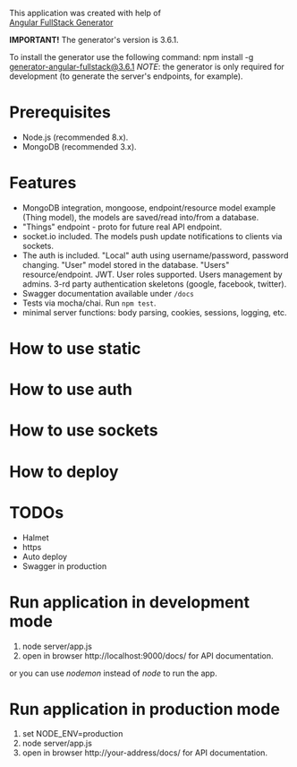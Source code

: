 ﻿This application was created with help of  
[Angular FullStack Generator](https://github.com/angular-fullstack/generator-angular-fullstack)  

**IMPORTANT!**
The generator's version is 3.6.1.

To install the generator use the following command:
npm install -g generator-angular-fullstack@3.6.1
*NOTE*: the generator is only required for development (to generate the server's endpoints, for example).


# Prerequisites

  * Node.js (recommended 8.x).
  * MongoDB (recommended 3.x).


# Features

  * MongoDB integration, mongoose, endpoint/resource model example
  (Thing model), the models are saved/read into/from a database.
  * "Things" endpoint - proto for future real API endpoint.
  * socket.io included. The models push update notifications to clients
  via sockets.
  * The auth is included. "Local" auth using username/password, password
  changing. "User" model stored in the database. "Users" resource/endpoint.
  JWT. User roles supported. Users management by admins.
  3-rd party authentication skeletons (google, facebook, twitter).
  * Swagger documentation available under <code>/docs</code>
  * Tests via mocha/chai. Run <code>npm test</code>.
  * minimal server functions: body parsing, cookies, sessions, logging, etc.

# How to use static
# How to use auth
# How to use sockets
# How to deploy

# TODOs

  * Halmet
  * https
  * Auto deploy
  * Swagger in production


# Run application in development mode

  1. node server/app.js
  2. open in browser http://localhost:9000/docs/ for API documentation.

  or you can use *nodemon* instead of *node* to run the app.


# Run application in production mode

  1. set NODE_ENV=production
  2. node server/app.js
  3. open in browser http://your-address/docs/ for API documentation.
